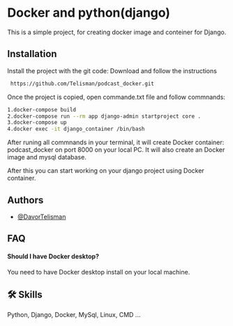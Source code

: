 
# Docker and python(django) 

This is a simple project, for creating docker image and conteiner for Django.




## Installation

Install the project with the git code: Download and follow the instructions

```bash
 https://github.com/Telisman/podcast_docker.git
```

Once the project is copied, open commande.txt file and follow commnands:


```bash
1.docker-compose build
2.docker-compose run --rm app django-admin startproject core .
3.docker-compose up
4.docker exec -it django_container /bin/bash
```

After runing all commnands in your terminal, it will create Docker container: podcast_docker on port 8000 on your local PC. 
It will also create an Docker image and mysql database.

After this you can start working on your django project using Docker container.



## Authors

- [@DavorTelisman](https://github.com/Telisman)


## FAQ

#### Should I have Docker desktop?

You need to have Docker desktop install on your local machine. 



## 🛠 Skills
Python, Django, Docker, MySql, Linux, CMD ...

